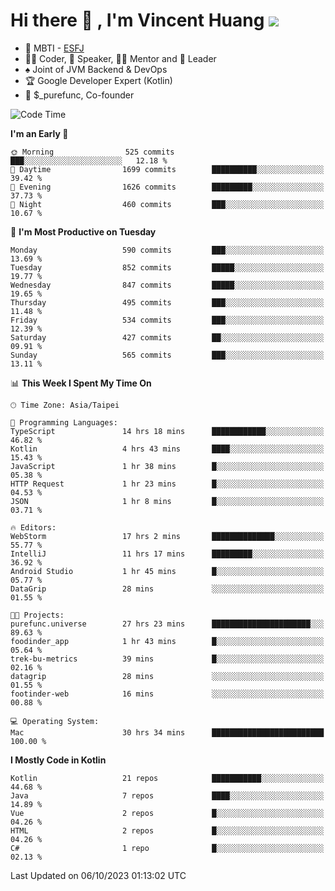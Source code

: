 # Hi there 👋 , I'm Vincent Huang ![](https://komarev.com/ghpvc/?username=Jian-Min-Huang)
- 👀 MBTI - [ESFJ](https://www.16personalities.com/esfj-personality)
- 👨‍💻 Coder, 🎤 Speaker, 👨‍🏫 Mentor and 🚀 Leader
- ♠️ Joint of JVM Backend & DevOps
- 🏆 Google Developer Expert (Kotlin)
- 💼 $_purefunc, Co-founder

<!--START_SECTION:waka-->
![Code Time](http://img.shields.io/badge/Code%20Time-2%2C647%20hrs%2033%20mins-blue)

**I'm an Early 🐤** 

```text
🌞 Morning                525 commits         ███░░░░░░░░░░░░░░░░░░░░░░   12.18 % 
🌆 Daytime                1699 commits        ██████████░░░░░░░░░░░░░░░   39.42 % 
🌃 Evening                1626 commits        █████████░░░░░░░░░░░░░░░░   37.73 % 
🌙 Night                  460 commits         ███░░░░░░░░░░░░░░░░░░░░░░   10.67 % 
```
📅 **I'm Most Productive on Tuesday** 

```text
Monday                   590 commits         ███░░░░░░░░░░░░░░░░░░░░░░   13.69 % 
Tuesday                  852 commits         █████░░░░░░░░░░░░░░░░░░░░   19.77 % 
Wednesday                847 commits         █████░░░░░░░░░░░░░░░░░░░░   19.65 % 
Thursday                 495 commits         ███░░░░░░░░░░░░░░░░░░░░░░   11.48 % 
Friday                   534 commits         ███░░░░░░░░░░░░░░░░░░░░░░   12.39 % 
Saturday                 427 commits         ██░░░░░░░░░░░░░░░░░░░░░░░   09.91 % 
Sunday                   565 commits         ███░░░░░░░░░░░░░░░░░░░░░░   13.11 % 
```


📊 **This Week I Spent My Time On** 

```text
🕑︎ Time Zone: Asia/Taipei

💬 Programming Languages: 
TypeScript               14 hrs 18 mins      ████████████░░░░░░░░░░░░░   46.82 % 
Kotlin                   4 hrs 43 mins       ████░░░░░░░░░░░░░░░░░░░░░   15.43 % 
JavaScript               1 hr 38 mins        █░░░░░░░░░░░░░░░░░░░░░░░░   05.38 % 
HTTP Request             1 hr 23 mins        █░░░░░░░░░░░░░░░░░░░░░░░░   04.53 % 
JSON                     1 hr 8 mins         █░░░░░░░░░░░░░░░░░░░░░░░░   03.71 % 

🔥 Editors: 
WebStorm                 17 hrs 2 mins       ██████████████░░░░░░░░░░░   55.77 % 
IntelliJ                 11 hrs 17 mins      █████████░░░░░░░░░░░░░░░░   36.92 % 
Android Studio           1 hr 45 mins        █░░░░░░░░░░░░░░░░░░░░░░░░   05.77 % 
DataGrip                 28 mins             ░░░░░░░░░░░░░░░░░░░░░░░░░   01.55 % 

🐱‍💻 Projects: 
purefunc.universe        27 hrs 23 mins      ██████████████████████░░░   89.63 % 
foodinder_app            1 hr 43 mins        █░░░░░░░░░░░░░░░░░░░░░░░░   05.64 % 
trek-bu-metrics          39 mins             █░░░░░░░░░░░░░░░░░░░░░░░░   02.16 % 
datagrip                 28 mins             ░░░░░░░░░░░░░░░░░░░░░░░░░   01.55 % 
footinder-web            16 mins             ░░░░░░░░░░░░░░░░░░░░░░░░░   00.88 % 

💻 Operating System: 
Mac                      30 hrs 34 mins      █████████████████████████   100.00 % 
```

**I Mostly Code in Kotlin** 

```text
Kotlin                   21 repos            ███████████░░░░░░░░░░░░░░   44.68 % 
Java                     7 repos             ████░░░░░░░░░░░░░░░░░░░░░   14.89 % 
Vue                      2 repos             █░░░░░░░░░░░░░░░░░░░░░░░░   04.26 % 
HTML                     2 repos             █░░░░░░░░░░░░░░░░░░░░░░░░   04.26 % 
C#                       1 repo              █░░░░░░░░░░░░░░░░░░░░░░░░   02.13 % 
```




 Last Updated on 06/10/2023 01:13:02 UTC
<!--END_SECTION:waka-->
